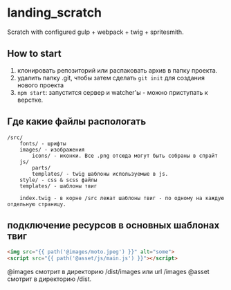 # landing_scratch
Scratch with configured gulp + webpack + twig + spritesmith.

## How to start

1. клонировать репозиторий или распаковать архив в папку проекта.
1. удалить папку .git, чтобы затем сделать `git init` для создания нового проекта
1. `npm start`: запустится сервер и watcher'ы - можно приступать к верстке.

## Где какие файлы распологать
```
/src/
    fonts/ - шрифты
    images/ - изображения
        icons/ - иконки. Все .png отсюда могут быть собраны в спрайт
    js/
        parts/
        templates/ - twig шаблоны используемые в js.
    style/ - css & scss файлы
    templates/ - шаблоны твиг 

    index.twig - в корне /src лежат шаблоны твиг - по одному на каждую отдельную страницу.
```

## подключение ресурсов в основных шаблонах твиг

```html 
<img src="{{ path('@images/moto.jpeg') }}" alt="some">
<script src="{{ path('@asset/js/main.js') }}"></script>
```
@images смотрит в директорию /dist/images или url /images
@asset cмотрит в директорию /dist. 
